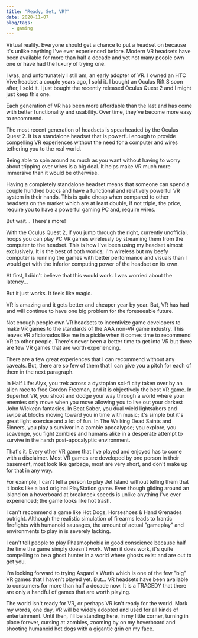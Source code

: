 ```yaml
---
title: "Ready, Set, VR?"
date: 2020-11-07
blog/tags:
  - gaming
---
```


Virtual reality. Everyone should get a chance to put a headset on because it's
unlike anything I've ever experienced before. Modern VR headsets have been
available for more than half a decade and yet not many people own one or have
had the luxury of trying one.

I was, and unfortunately I still am, an early adopter of VR. I owned an HTC Vive
headset a couple years ago, I sold it. I bought an Oculus Rift S soon after, I
sold it. I just bought the recently released Oculus Quest 2 and I might just
keep this one.

Each generation of VR has been more affordable than the last and has come with
better functionality and usability. Over time, they've become more easy to
recommend.

The most recent generation of headsets is spearheaded by the Oculus Quest 2. It
is a standalone headset that is powerful enough to provide compelling VR
experiences without the need for a computer and wires tethering you to the real
world.

Being able to spin around as much as you want without having to worry about
tripping over wires is a big deal. It helps make VR much more immersive than it
would be otherwise.

Having a completely standalone headset means that someone can spend a couple
hundred bucks and have a functional and relatively powerful VR system in their
hands. This is quite cheap when compared to other headsets on the market which
are at least double, if not triple, the price, require you to have a powerful
gaming PC and, require wires.

But wait… There's more!

With the Oculus Quest 2, if you jump through the right, currently unofficial,
hoops you can play PC VR games wirelessly by streaming them from the computer to
the headset. This is how I've been using my headset almost exclusively. It is
the best of both worlds; I'm wireless but my beefy computer is running the games
with better performance and visuals than I would get with the inferior computing
power of the headset on its own.

At first, I didn't believe that this would work. I was worried about the
latency...

But it just works. It feels like magic.

VR is amazing and it gets better and cheaper year by year. But, VR has had and
will continue to have one big problem for the foreseeable future.

Not enough people own VR headsets to incentivize game developers to make VR
games to the standards of the AAA non-VR game industry. This leaves VR
aficionados like me in a pickle when it comes time to recommend VR to other
people. There's never been a better time to get into VR but there are few VR
games that are worth experiencing.

There are a few great experiences that I can recommend without any caveats. But,
there are so few of them that I can give you a pitch for each of them in the
next paragraph.

In Half Life: Alyx, you trek across a dystopian sci-fi city taken over by an
alien race to free Gordon Freeman, and it is objectively the best VR game. In
Superhot VR, you shoot and dodge your way through a world where your enemies
only move when you move allowing you to live out your darkest John Wickean
fantasies. In Beat Saber, you dual wield lightsabers and swipe at blocks moving
toward you in time with music; it's simple but it's great light exercise and a
lot of fun. In The Walking Dead Saints and Sinners, you play a survivor in a
zombie apocalypse; you explore, you scavenge, you fight zombies and humans alike
in a desperate attempt to survive in the harsh post-apocalyptic environment.

That's it. Every other VR game that I've played and enjoyed has to come with a
disclaimer. Most VR games are developed by one person in their basement, most
look like garbage, most are very short, and don't make up for that in any way.

For example, I can't tell a person to play Jet Island without telling them that
it looks like a bad original PlayStation game. Even though gliding around an
island on a hoverboard at breakneck speeds is unlike anything I've ever
experienced; the game looks like hot trash.

I can't recommend a game like Hot Dogs, Horseshoes & Hand Grenades outright.
Although the realistic simulation of firearms leads to frantic firefights with
humanoid sausages, the amount of actual "gameplay" and environments to play in
is severely lacking.

I can't tell people to play Phasmophobia in good conscience because half the
time the game simply doesn't work. When it does work, it's quite compelling to
be a ghost hunter in a world where ghosts exist and are out to get you.

I'm looking forward to trying Asgard's Wrath which is one of the few "big" VR
games that I haven't played yet. But… VR headsets have been available to
consumers for more than half a decade now. It is a TRAGEDY that there are only a
handful of games that are worth playing.

The world isn't ready for VR, or perhaps VR isn't ready for the world. Mark my
words, one day, VR will be widely adopted and used for all kinds of
entertainment. Until then, I'll be standing here, in my little corner, turning
in place forever, cursing at zombies, zooming by on my hoverboard and shooting
humanoid hot dogs with a gigantic grin on my face.
